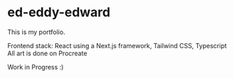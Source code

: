 # ed-eddy-edward

This is my portfolio.

Frontend stack: React using a Next.js framework, Tailwind CSS, Typescript
All art is done on Procreate

Work in Progress :)